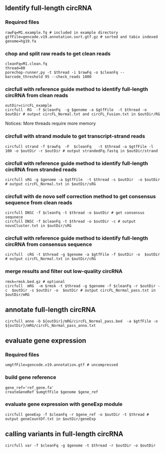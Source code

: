 ## Identify full-length circRNA

### Required files
```
rawFq=M1.example.fq # included in example directory
gtfFile=gencode.v19.annotation.sort.gtf.gz # sorted and tabix indexed
genome=hg19.fa
```
### chop and split raw reads to get clean reads
```
cleanFq=M1.clean.fq
thread=80
porechop-runner.py -t $thread -i $rawFq -o $cleanFq --barcode_threshold 95 --check_reads 1000
```

### circfull with reference guide method to identify full-length circRNA from clean reads
```
outDir=circFL_example
circfull  RG  -f $cleanFq  -g $genome -a $gtfFile  -t $thread -o $outDir # output circFL_Normal.txt and circFL_Fusion.txt in $outDir/RG
```
Notices: More threads require more memory

### circfull with strand module to get transcript-strand reads
```
circfull strand -f $rawFq  -F  $cleanFq   -t $thread -a $gtfFile -l 100 -o $outDir -r $outDir # output strandedFq.fastq in $outDir/strand
```

### circfull with reference guide method to identify full-length circRNA from stranded reads
```
circfull sRG -g $genome -a $gtfFile  -t $thread -s $outDir  -o $outDir # output circFL_Normal.txt in $outDir/sRG
```

### circfull with de novo self correction method to get consensus sequence from clean reads
```
circfull DNSC -f $cleanFq -t $thread -o $outDir # get consensus sequnece
circfull DNSC -f $cleanFq -t $thread -o $outDir -c # output novoCluster.txt in $outDir/sRG
```

### circfull with reference guide method to identify full-length circRNA from consensus sequence
```
circfull  cRG -t $thread -g $genome -a $gtfFile -f $outDir -o  $outDir # output circFL_Normal.txt in $outDir/cRG
```

### merge results and filter out low-quality circRNA
```
rmsk=rmsk.bed.gz # optional
circfull  mRG  -m $rmsk -t $thread -g $genome -f $cleanFq -r $outDir -c  $outDir -s $outDir -o  $outDir # output circFL_Normal_pass.txt in $outDir/mRG
```

## annotate full-length circRNA
```
circfull anno -b ${outDir}/mRG/circFL_Normal_pass.bed  -a $gtfFile -o ${outDir}/mRG/circFL_Normal_pass_anno.txt
```

## evaluate gene expression
### Required files
```
umgtfFile=gencode.v19.annotation.gtf # uncompressed
```
### build gene reference
```
gene_ref='ref_gene.fa'
createGeneRef $umgtfFile $genome $gene_ref
```

### evaluate gene expression with geneExp module
```
circfull geneExp -f $cleanFq -r $gene_ref -o $outDir -t $thread # output geneCountDf.txt in $outDir/geneExp
```

## calling variants in full-length circRNA
```
circfull var -f $cleanFq -g $genome -t $thread -r $outDir -o $outDir
```
